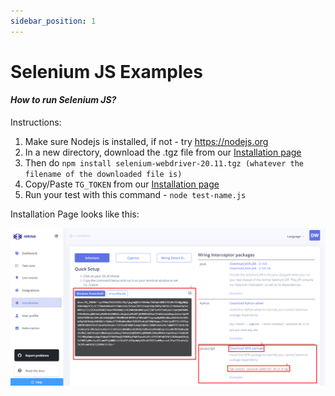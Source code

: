 ```yaml
---
sidebar_position: 1
---
```


# Selenium JS Examples

#### *How to run Selenium JS?*

Instructions: 

1. Make sure Nodejs is installed, if not - try https://nodejs.org
2. In a new directory, download the .tgz file from our [Installation page](https://app.wring.dev/details/installation)
3. Then do `npm install selenium-webdriver-20.11.tgz (whatever the filename of the downloaded file is)`
4. Copy/Paste `TG_TOKEN` from our [Installation page](https://app.wring.dev/details/installation)
5. Run your test with this command - `node test-name.js`

Installation Page looks like this: 

![PExamples](/img/installation1.png)




